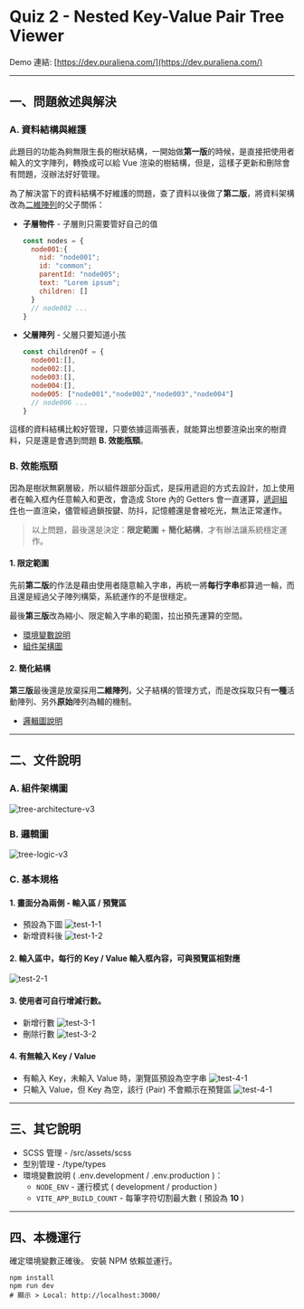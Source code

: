 # Quiz 2 - Nested Key-Value Pair Tree Viewer

Demo 連結: [https://dev.puraliena.com/](https://dev.puraliena.com/)


---


## 一、問題敘述與解決


### A. 資料結構與維護

此題目的功能為夠無限生長的樹狀結構，一開始做**第一版**的時候，是直接把使用者輸入的文字陣列，轉換成可以給 Vue 渲染的樹結構，但是，這樣子更新和刪除會有問題，沒辦法好好管理。<p>

為了解決當下的資料結構不好維護的問題，查了資料以後做了**第二版**，將資料架構改為[二維陣列](https://raw.githubusercontent.com/a131381568/frontend-cool-quiz/main/quiz-two/doc/tree-logic.jpg)的父子關係：

- **子層物件** - 子層則只需要管好自己的值
  ``` javascript 
  const nodes = {
    node001:{
      nid: "node001";
      id: "common";
      parentId: "node005";
      text: "Lorem ipsum";
      children: []
    }
    // node002 ...
  }
  ```

- **父層陣列** - 父層只要知道小孩
  ``` javascript 
  const childrenOf = {
    node001:[],
    node002:[],
    node003:[],
    node004:[],
    node005: ["node001","node002","node003","node004"]
    // node006 ... 
  }
  ```

這樣的資料結構比較好管理，只要依據這兩張表，就能算出想要渲染出來的樹資料，只是還是會遇到問題 **B. 效能瓶頸**。




### B. 效能瓶頸

因為是樹狀無窮層級，所以組件跟部分函式，是採用遞迴的方式去設計，加上使用者在輸入框內任意輸入和更改，會造成 Store 內的 Getters 會一直運算，[遞迴組件](https://raw.githubusercontent.com/a131381568/frontend-cool-quiz/main/quiz-two/doc/tree-architecture.jpg)也一直渲染，儘管經過鎖按鍵、防抖，記憶體還是會被吃光，無法正常運作。<p>

> 以上問題，最後還是決定：__限定範圍__ + **簡化結構**，才有辦法讓系統穩定運作。

#### 1. 限定範圍

先前**第二版**的作法是藉由使用者隨意輸入字串，再統一將**每行字串**都算過一輪，而且還是經過父子陣列構築，系統運作的不是很穩定。<p>

最後**第三版**改為縮小、限定輸入字串的範圍，拉出預先運算的空間。
- [環境變數說明](https://github.com/a131381568/frontend-cool-quiz/tree/main/quiz-two#%E4%B8%89%E5%85%B6%E5%AE%83%E8%AA%AA%E6%98%8E)
- [組件架構圖](https://github.com/a131381568/frontend-cool-quiz/tree/main/quiz-two#a-%E7%B5%84%E4%BB%B6%E6%9E%B6%E6%A7%8B%E5%9C%96)

#### 2. 簡化結構

**第三版**最後還是放棄採用**二維陣列**，父子結構的管理方式，而是改採取只有**一種**活動陣列、另外**原始**陣列為輔的機制。

- [邏輯圖說明](https://github.com/a131381568/frontend-cool-quiz/tree/main/quiz-two#b-%E9%82%8F%E8%BC%AF%E5%9C%96)


---



## 二、文件說明


### A. 組件架構圖
![tree-architecture-v3](https://raw.githubusercontent.com/a131381568/frontend-cool-quiz/main/quiz-two/doc/tree-architecture-v3.jpg)


### B. 邏輯圖
![tree-logic-v3](https://raw.githubusercontent.com/a131381568/frontend-cool-quiz/main/quiz-two/doc/tree-logic-v3.jpg)



### C. 基本規格

#### 1. 畫面分為兩側 - 輸入區 / 預覽區

- 預設為下圖
  ![test-1-1](https://raw.githubusercontent.com/a131381568/frontend-cool-quiz/main/quiz-two/doc/test2/test-1-1.jpg)
- 新增資料後
  ![test-1-2](https://raw.githubusercontent.com/a131381568/frontend-cool-quiz/main/quiz-two/doc/test2/test-1-2.jpg)


#### 2. 輸入區中，每行的 Key / Value 輸入框內容，可與預覽區相對應

  ![test-2-1](https://raw.githubusercontent.com/a131381568/frontend-cool-quiz/main/quiz-two/doc/test2/test-2-1.jpg)


#### 3. 使用者可自行增減行數。
- 新增行數
  ![test-3-1](https://raw.githubusercontent.com/a131381568/frontend-cool-quiz/main/quiz-two/doc/test2/test-3-1.jpg)
- 刪除行數
  ![test-3-2](https://raw.githubusercontent.com/a131381568/frontend-cool-quiz/main/quiz-two/doc/test2/test-3-2.jpg)


#### 4. 有無輸入 Key / Value

- 有輸入 Key，未輸入 Value 時，瀏覽區預設為空字串
  ![test-4-1](https://raw.githubusercontent.com/a131381568/frontend-cool-quiz/main/quiz-two/doc/test2/test-4-1.jpg)
- 只輸入 Value，但 Key 為空，該行 (Pair) 不會顯示在預覽區
  ![test-4-1](https://raw.githubusercontent.com/a131381568/frontend-cool-quiz/main/quiz-two/doc/test2/test-4-2.jpg)



---



## 三、其它說明

- SCSS 管理 - /src/assets/scss
- 型別管理 - /type/types
- 環境變數說明 ( .env.development / .env.production )：
  - `NODE_ENV` - 運行模式 ( development / production ) 
  - `VITE_APP_BUILD_COUNT` - 每筆字符切割最大數 ( 預設為 **10** )


---



## 四、本機運行
確定環境變數正確後。
安裝 NPM 依賴並運行。
```shell
npm install
npm run dev
# 顯示 > Local: http://localhost:3000/
```
